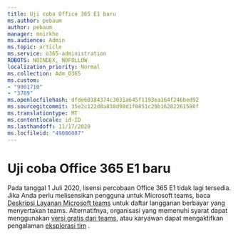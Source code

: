 ```yaml
---
title: Uji coba Office 365 E1 baru
ms.author: pebaum
author: pebaum
manager: mnirkhe
ms.audience: Admin
ms.topic: article
ms.service: o365-administration
ROBOTS: NOINDEX, NOFOLLOW
localization_priority: Normal
ms.collection: Adm_O365
ms.custom:
- "9001710"
- "3789"
ms.openlocfilehash: dfde60184374c3031a645f1193ea164f246bed92
ms.sourcegitcommit: 35e2c122d8a838d98d1f0851c29b16282261580f
ms.translationtype: MT
ms.contentlocale: id-ID
ms.lasthandoff: 11/17/2020
ms.locfileid: "49086087"
---
```

# <a name="new-office-365-e1-trial"></a>Uji coba Office 365 E1 baru

Pada tanggal 1 Juli 2020, lisensi percobaan Office 365 E1 tidak lagi tersedia. Jika Anda perlu melisensikan pengguna untuk Microsoft teams, baca [Deskripsi Layanan Microsoft teams](https://docs.microsoft.com/office365/servicedescriptions/teams-service-description) untuk daftar langganan berbayar yang menyertakan teams. Alternatifnya, organisasi yang memenuhi syarat dapat menggunakan [versi gratis dari teams](https://support.office.com/article/Welcome-to-Microsoft-Teams-free-6d79a648-6913-4696-9237-ed13de64ae3c), atau karyawan dapat mengaktifkan pengalaman [eksplorasi tim](https://docs.microsoft.com/MicrosoftTeams/teams-exploratory) .
